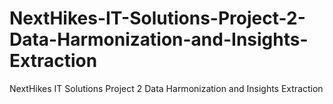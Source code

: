 # NextHikes-IT-Solutions-Project-2-Data-Harmonization-and-Insights-Extraction
NextHikes IT Solutions Project 2 Data Harmonization and Insights Extraction
